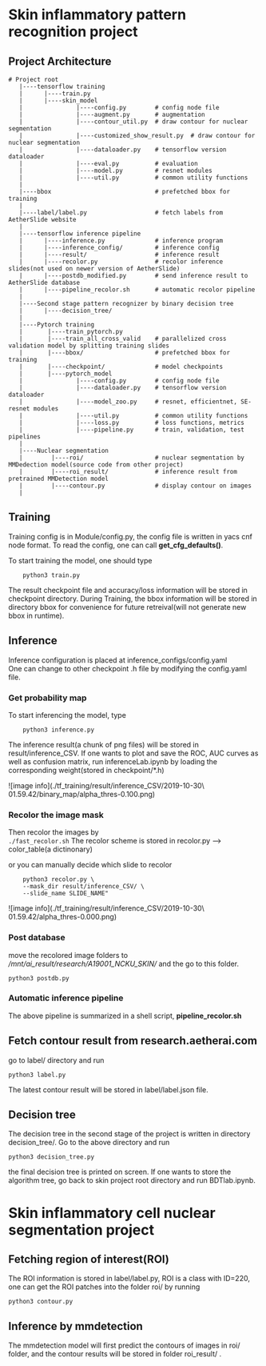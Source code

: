 # Skin inflammatory pattern recognition project

## Project Architecture
```
# Project root
   |----tensorflow training
   |      |----train.py
   |      |----skin_model
   |               |----config.py        # config node file
   |               |----augment.py       # augmentation
   |               |----contour_util.py  # draw contour for nuclear segmentation
   |               |----customized_show_result.py  # draw contour for nuclear segmentation
   |               |----dataloader.py    # tensorflow version dataloader 
   |               |----eval.py          # evaluation
   |               |----model.py         # resnet modules
   |               |----util.py          # common utility functions
   |
   |----bbox                             # prefetched bbox for training
   |
   |----label/label.py                   # fetch labels from AetherSlide website
   |
   |----tensorflow inference pipeline
   |      |----inference.py              # inference program
   |      |----inference_config/         # inference config
   |      |----result/                   # inference result
   |      |----recolor.py                # recolor inference slides(not used on newer version of AetherSlide)
   |      |----postdb_modified.py        # send inference result to AetherSlide database
   |      |----pipeline_recolor.sh       # automatic recolor pipeline
   |
   |----Second stage pattern recognizer by binary decision tree
   |      |----decision_tree/
   |
   |----Pytorch training
   |       |----train_pytorch.py
   |       |----train_all_cross_valid    # parallelized cross validation model by splitting training slides
   |       |----bbox/                    # prefetched bbox for training
   |       |----checkpoint/              # model checkpoints
   |       |----pytorch_model
   |               |----config.py        # config node file
   |               |----dataloader.py    # tensorflow version dataloader 
   |               |----model_zoo.py     # resnet, efficientnet, SE-resnet modules
   |               |----util.py          # common utility functions
   |               |----loss.py          # loss functions, metrics
   |               |----pipeline.py      # train, validation, test pipelines
   |
   |----Nuclear segmentation
   |        |----roi/                    # nuclear segmentation by MMDedection model(source code from other project)
   |        |----roi_result/             # inference result from pretrained MMDetection model
   |        |----contour.py              # display contour on images
   | 
```

## Training
Training config is in Module/config.py, the config file is written in yacs cnf node format.
To read the config, one can call **get_cfg_defaults()**.

To start training the model, one should type
```
    python3 train.py
```

The result checkpoint file and accuracy/loss information will be stored in checkpoint directory.
During Training, the bbox information will be stored in directory bbox for convenience for future retreival(will not
generate new bbox in runtime).

## Inference
Inference configuration is placed at inference_configs/config.yaml  
One can change to other checkpoint .h file by modifying the config.yaml file.

### Get probability map
To start inferencing the model, type

```
    python3 inference.py
```

The inference result(a chunk of png files) will be stored in result/inference_CSV. If one wants to 
plot and save the ROC, AUC curves as well as confusion matrix, run inferenceLab.ipynb by loading the
corresponding weight(stored in checkpoint/*.h)

![image info](./tf_training/result/inference_CSV/2019-10-30\ 01.59.42/binary_map/alpha_thres-0.100.png)

### Recolor the image mask
Then recolor the images by  
`./fast_recolor.sh`
The recolor scheme is stored in recolor.py --> color_table(a dictinonary)


or you can manually decide which slide to recolor
```
    python3 recolor.py \
	--mask_dir result/inference_CSV/ \
	--slide_name SLIDE_NAME"
```

![image info](./tf_training/result/inference_CSV/2019-10-30\ 01.59.42/alpha_thres-0.000.png)

### Post database
move the recolored image folders to */mnt/ai_result/research/A19001_NCKU_SKIN/* and the go to this folder.
```
python3 postdb.py
```

### Automatic inference pipeline
The above pipeline is summarized in a shell script, **pipeline_recolor.sh**

## Fetch contour result from research.aetherai.com
go to label/ directory and run
```
python3 label.py 
```

The latest contour result will be stored in label/label.json file.

## Decision tree 
The decision tree in the second stage of the project is written in directory decision_tree/. Go to
the above directory and run

```
python3 decision_tree.py
```

the final decision tree is printed on screen. If one wants to store the algorithm tree, go back to
skin project root directory and run BDTlab.ipynb. 

# Skin inflammatory cell nuclear segmentation project
## Fetching region of interest(ROI)
The ROI information is stored in label/label.py, ROI is a class with ID=220, one can get the ROI patches
into the folder roi/ by running
```
python3 contour.py
```

## Inference by mmdetection
The mmdetection model will first predict the contours of images in roi/ folder, and the contour
results will be stored in folder roi_result/ .

